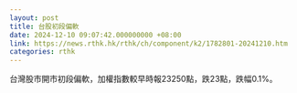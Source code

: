 ```yaml
---
layout: post
title: 台股初段偏軟
date: 2024-12-10 09:07:42.000000000 +08:00
link: https://news.rthk.hk/rthk/ch/component/k2/1782801-20241210.htm
categories: rthk
---
```


台灣股市開市初段偏軟，加權指數較早時報23250點，跌23點，跌幅0.1%。
